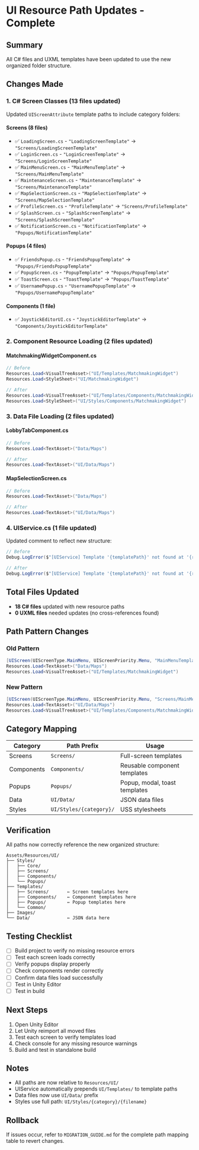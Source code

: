 # UI Resource Path Updates - Complete

## Summary

All C# files and UXML templates have been updated to use the new organized folder structure.

## Changes Made

### 1. C# Screen Classes (13 files updated)

Updated `UIScreenAttribute` template paths to include category folders:

#### Screens (8 files)
- ✅ `LoadingScreen.cs` - `"LoadingScreenTemplate"` → `"Screens/LoadingScreenTemplate"`
- ✅ `LoginScreen.cs` - `"LoginScreenTemplate"` → `"Screens/LoginScreenTemplate"`
- ✅ `MainMenuScreen.cs` - `"MainMenuTemplate"` → `"Screens/MainMenuTemplate"`
- ✅ `MaintenanceScreen.cs` - `"MaintenanceTemplate"` → `"Screens/MaintenanceTemplate"`
- ✅ `MapSelectionScreen.cs` - `"MapSelectionTemplate"` → `"Screens/MapSelectionTemplate"`
- ✅ `ProfileScreen.cs` - `"ProfileTemplate"` → `"Screens/ProfileTemplate"`
- ✅ `SplashScreen.cs` - `"SplashScreenTemplate"` → `"Screens/SplashScreenTemplate"`
- ✅ `NotificationScreen.cs` - `"NotificationTemplate"` → `"Popups/NotificationTemplate"`

#### Popups (4 files)
- ✅ `FriendsPopup.cs` - `"FriendsPopupTemplate"` → `"Popups/FriendsPopupTemplate"`
- ✅ `PopupScreen.cs` - `"PopupTemplate"` → `"Popups/PopupTemplate"`
- ✅ `ToastScreen.cs` - `"ToastTemplate"` → `"Popups/ToastTemplate"`
- ✅ `UsernamePopup.cs` - `"UsernamePopupTemplate"` → `"Popups/UsernamePopupTemplate"`

#### Components (1 file)
- ✅ `JoystickEditorUI.cs` - `"JoystickEditorTemplate"` → `"Components/JoystickEditorTemplate"`

### 2. Component Resource Loading (2 files updated)

#### MatchmakingWidgetComponent.cs
```csharp
// Before
Resources.Load<VisualTreeAsset>("UI/Templates/MatchmakingWidget")
Resources.Load<StyleSheet>("UI/MatchmakingWidget")

// After
Resources.Load<VisualTreeAsset>("UI/Templates/Components/MatchmakingWidget")
Resources.Load<StyleSheet>("UI/Styles/Components/MatchmakingWidget")
```

### 3. Data File Loading (2 files updated)

#### LobbyTabComponent.cs
```csharp
// Before
Resources.Load<TextAsset>("Data/Maps")

// After
Resources.Load<TextAsset>("UI/Data/Maps")
```

#### MapSelectionScreen.cs
```csharp
// Before
Resources.Load<TextAsset>("Data/Maps")

// After
Resources.Load<TextAsset>("UI/Data/Maps")
```

### 4. UIService.cs (1 file updated)

Updated comment to reflect new structure:
```csharp
// Before
Debug.LogError($"[UIService] Template '{templatePath}' not found at '{resourcePath}'. Make sure the template exists in Resources/UI/Templates/");

// After
Debug.LogError($"[UIService] Template '{templatePath}' not found at '{resourcePath}'. Make sure the template exists in Resources/UI/Templates/ with proper category (Screens/, Components/, Popups/)");
```

## Total Files Updated

- **18 C# files** updated with new resource paths
- **0 UXML files** needed updates (no cross-references found)

## Path Pattern Changes

### Old Pattern
```csharp
[UIScreen(UIScreenType.MainMenu, UIScreenPriority.Menu, "MainMenuTemplate")]
Resources.Load<TextAsset>("Data/Maps")
Resources.Load<VisualTreeAsset>("UI/Templates/MatchmakingWidget")
```

### New Pattern
```csharp
[UIScreen(UIScreenType.MainMenu, UIScreenPriority.Menu, "Screens/MainMenuTemplate")]
Resources.Load<TextAsset>("UI/Data/Maps")
Resources.Load<VisualTreeAsset>("UI/Templates/Components/MatchmakingWidget")
```

## Category Mapping

| Category | Path Prefix | Usage |
|----------|-------------|-------|
| Screens | `Screens/` | Full-screen templates |
| Components | `Components/` | Reusable component templates |
| Popups | `Popups/` | Popup, modal, toast templates |
| Data | `UI/Data/` | JSON data files |
| Styles | `UI/Styles/{category}/` | USS stylesheets |

## Verification

All paths now correctly reference the new organized structure:

```
Assets/Resources/UI/
├── Styles/
│   ├── Core/
│   ├── Screens/
│   ├── Components/
│   └── Popups/
├── Templates/
│   ├── Screens/       ← Screen templates here
│   ├── Components/    ← Component templates here
│   ├── Popups/        ← Popup templates here
│   └── Common/
├── Images/
└── Data/              ← JSON data here
```

## Testing Checklist

- [ ] Build project to verify no missing resource errors
- [ ] Test each screen loads correctly
- [ ] Verify popups display properly
- [ ] Check components render correctly
- [ ] Confirm data files load successfully
- [ ] Test in Unity Editor
- [ ] Test in build

## Next Steps

1. Open Unity Editor
2. Let Unity reimport all moved files
3. Test each screen to verify templates load
4. Check console for any missing resource warnings
5. Build and test in standalone build

## Notes

- All paths are now relative to `Resources/UI/`
- UIService automatically prepends `UI/Templates/` to template paths
- Data files now use `UI/Data/` prefix
- Styles use full path: `UI/Styles/{category}/{filename}`

## Rollback

If issues occur, refer to `MIGRATION_GUIDE.md` for the complete path mapping table to revert changes.

